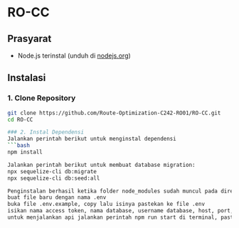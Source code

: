 # RO-CC

## Prasyarat
- Node.js terinstal (unduh di [nodejs.org](https://nodejs.org))

## Instalasi

### 1. Clone Repository
```bash
git clone https://github.com/Route-Optimization-C242-RO01/RO-CC.git
cd RO-CC

### 2. Instal Dependensi
Jalankan perintah berikut untuk menginstal dependensi
```bash
npm install

Jalankan perintah berikut untuk membuat database migration: 
npx sequelize-cli db:migrate
npx sequelize-cli db:seed:all

Penginstalan berhasil ketika folder node_modules sudah muncul pada direktori anda
buat file baru dengan nama .env
buka file .env.example, copy lalu isinya pastekan ke file .env
isikan nama access token, nama database, username database, host, port,  password, pada file .env
untuk menjalankan api jalankan perintah npm run start di terminal, pastikan sudah pernah install nodemon sebelumnya



